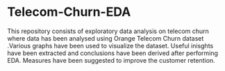 # Telecom-Churn-EDA
This repository consists of exploratory data analysis on telecom churn where data has been analysed using Orange Telecom Churn dataset .Various graphs have been used to visualize the dataset. Useful inisghts have been extracted and conclusions have been derived after performing EDA. Measures have been suggested to improve the customer retention.

